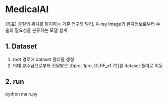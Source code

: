 # MedicalAI

(목표) 골절의 위치를 탐지하는 기존 연구와 달리, X-ray Image와 환자정보로부터 수술의 필요성을 분류하는 모델 설계

## 1. Dataset
1) root 경로에 dataset 폴더를 생성
2) 의대 교수님으로부터 전달받은 [0pre, 1pre, DLRF_v1.72]를 dataset 폴더로 이동

## 2. run
python main.py

